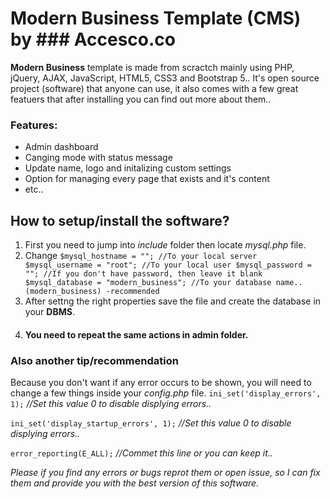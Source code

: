 # Modern Business Template (CMS) by ### Accesco.co

**Modern Business** template is made from scractch mainly using PHP, jQuery, AJAX, JavaScript, HTML5, CSS3 and Bootstrap 5.. It's open source project (software) that anyone can use, it also comes with a few great featuers that after installing you can find out more about them..

### Features:
- Admin dashboard
- Canging mode with status message
- Update name, logo and initalizing custom settings
- Option for managing every page that exists and it's content
- etc..

## How to setup/install the software?
1. First you need to jump into *include* folder then locate *mysql.php* file. 
2. Change ```$mysql_hostname = ""; //To your local server
$mysql_username = "root"; //To your local user
$mysql_password = ""; //If you don't have password, then leave it blank
$mysql_database = "modern_business"; //To your database name.. (modern_business) -recommended```
3. After settng the right properties save the file and create the database in your **DBMS**.
4. #### You need to repeat the same actions in **admin** folder.


### Also another tip/recommendation
Because you don't want if any error occurs to be shown, you will need to change a few things inside your *config.php* file. 
``` ini_set('display_errors', 1); ```  *//Set this value 0 to disable displying errors..*

```	ini_set('display_startup_errors', 1); ```  *//Set this value 0 to disable displying errors..*

```	error_reporting(E_ALL); ```  *//Commet this line or you can keep it..*



*Please if you find any errors or bugs reprot them or open issue, so I can fix them and provide you with the best version of this software.*
